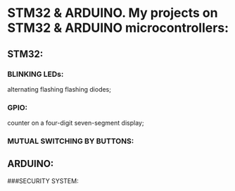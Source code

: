 # STM32 & ARDUINO. My projects on STM32 & ARDUINO microcontrollers:

## STM32:

### BLINKING LEDs: 
alternating flashing flashing diodes;

### GPIO:
counter on a four-digit seven-segment display;

### MUTUAL SWITCHING BY BUTTONS:

## ARDUINO:

###SECURITY SYSTEM:
